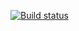 [![Build status](https://ci.appveyor.com/api/projects/status/fg4w5v2b47mo7w4b?svg=true)](https://ci.appveyor.com/project/zarajskysam/ahj-popover)
